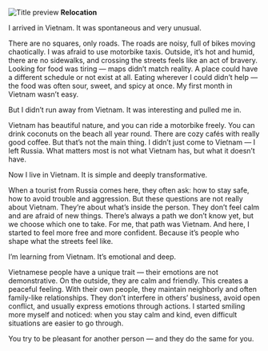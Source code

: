 ![Title preview](https://popelenkow.github.io/lyon-blog-assets/mBSBU.webp)
**Relocation**

I arrived in Vietnam. It was spontaneous and very unusual.

There are no squares, only roads. The roads are noisy, full of bikes moving chaotically. I was afraid to use motorbike taxis. Outside, it’s hot and humid, there are no sidewalks, and crossing the streets feels like an act of bravery. Looking for food was tiring — maps didn’t match reality. A place could have a different schedule or not exist at all. Eating wherever I could didn’t help — the food was often sour, sweet, and spicy at once. My first month in Vietnam wasn’t easy.

But I didn’t run away from Vietnam. It was interesting and pulled me in.

Vietnam has beautiful nature, and you can ride a motorbike freely. You can drink coconuts on the beach all year round. There are cozy cafés with really good coffee. But that’s not the main thing. I didn’t just come to Vietnam — I left Russia. What matters most is not what Vietnam has, but what it doesn’t have.

Now I live in Vietnam. It is simple and deeply transformative.

When a tourist from Russia comes here, they often ask: how to stay safe, how to avoid trouble and aggression. But these questions are not really about Vietnam. They’re about what’s inside the person. They don’t feel calm and are afraid of new things. There’s always a path we don’t know yet, but we choose which one to take. For me, that path was Vietnam. And here, I started to feel more free and more confident. Because it’s people who shape what the streets feel like.

I’m learning from Vietnam. It’s emotional and deep.

Vietnamese people have a unique trait — their emotions are not demonstrative. On the outside, they are calm and friendly. This creates a peaceful feeling. With their own people, they maintain neighborly and often family-like relationships. They don’t interfere in others’ business, avoid open conflict, and usually express emotions through actions. I started smiling more myself and noticed: when you stay calm and kind, even difficult situations are easier to go through.

You try to be pleasant for another person — and they do the same for you.
